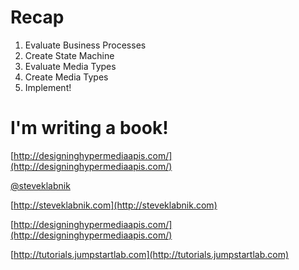 <!SLIDE lightblue-title padding-bottom recap>

# Recap

1. Evaluate Business Processes
2. Create State Machine
3. Evaluate Media Types
4. Create Media Types
5. Implement!

<!SLIDE lightblue-title padding-bottom medium-paras>

# I'm writing a book!

[http://designinghypermediaapis.com/](http://designinghypermediaapis.com/)

<!SLIDE>

[@steveklabnik](http://twitter.com/steveklabnik)

[http://steveklabnik.com](http://steveklabnik.com)

[http://designinghypermediaapis.com/](http://designinghypermediaapis.com/)

[http://tutorials.jumpstartlab.com](http://tutorials.jumpstartlab.com)
